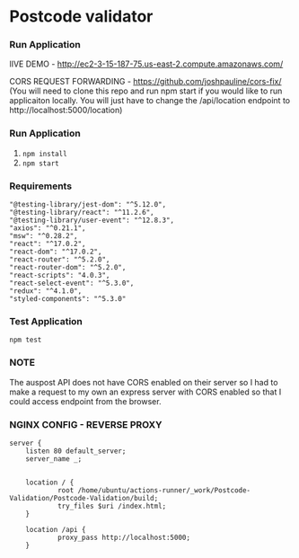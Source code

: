 # Postcode validator

### Run Application

lIVE DEMO - http://ec2-3-15-187-75.us-east-2.compute.amazonaws.com/

CORS REQUEST FORWARDING - https://github.com/joshpauline/cors-fix/ (You will need to clone this repo and run npm start if you would like to run applicaiton locally. You will just have to change the /api/location endpoint to http://localhost:5000/location)

### Run Application

1.  `npm install`
2.  `npm start`

### Requirements

```
"@testing-library/jest-dom": "^5.12.0",
"@testing-library/react": "^11.2.6",
"@testing-library/user-event": "^12.8.3",
"axios": "^0.21.1",
"msw": "^0.28.2",
"react": "^17.0.2",
"react-dom": "^17.0.2",
"react-router": "^5.2.0",
"react-router-dom": "^5.2.0",
"react-scripts": "4.0.3",
"react-select-event": "^5.3.0",
"redux": "^4.1.0",
"styled-components": "^5.3.0"

```

### Test Application

`npm test`

### NOTE

The auspost API does not have CORS enabled on their server so I had to make a request to
my own an express server with CORS enabled so that I could access endpoint from the browser.


### NGINX CONFIG - REVERSE PROXY

```
server {
	listen 80 default_server;
	server_name _;


	location / {
    		root /home/ubuntu/actions-runner/_work/Postcode-Validation/Postcode-Validation/build;
    		try_files $uri /index.html;
	}

	location /api {
    		proxy_pass http://localhost:5000;
 	}

```

